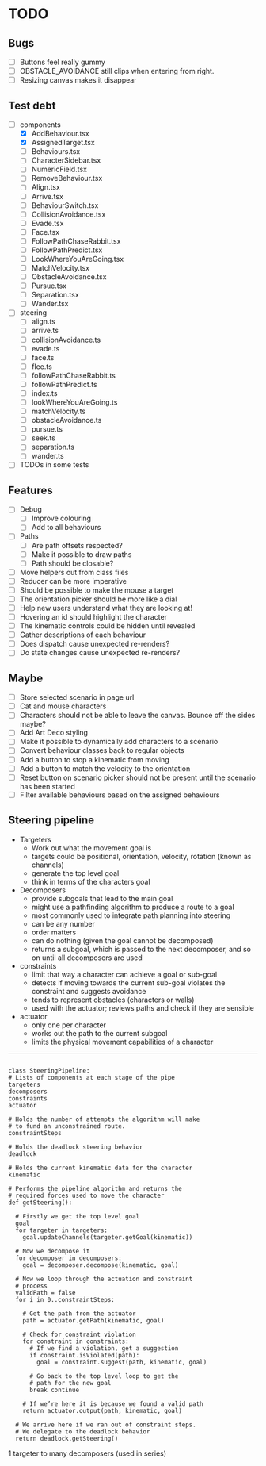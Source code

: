 # TODO

## Bugs

- [ ] Buttons feel really gummy
- [ ] OBSTACLE_AVOIDANCE still clips when entering from right.
- [ ] Resizing canvas makes it disappear

## Test debt

- [ ] components
  - [x] AddBehaviour.tsx
  - [x] AssignedTarget.tsx
  - [ ] Behaviours.tsx
  - [ ] CharacterSidebar.tsx
  - [ ] NumericField.tsx
  - [ ] RemoveBehaviour.tsx
  - [ ] Align.tsx
  - [ ] Arrive.tsx
  - [ ] BehaviourSwitch.tsx
  - [ ] CollisionAvoidance.tsx
  - [ ] Evade.tsx
  - [ ] Face.tsx
  - [ ] FollowPathChaseRabbit.tsx
  - [ ] FollowPathPredict.tsx
  - [ ] LookWhereYouAreGoing.tsx
  - [ ] MatchVelocity.tsx
  - [ ] ObstacleAvoidance.tsx
  - [ ] Pursue.tsx
  - [ ] Separation.tsx
  - [ ] Wander.tsx
- [ ] steering
  - [ ] align.ts
  - [ ] arrive.ts
  - [ ] collisionAvoidance.ts
  - [ ] evade.ts
  - [ ] face.ts
  - [ ] flee.ts
  - [ ] followPathChaseRabbit.ts
  - [ ] followPathPredict.ts
  - [ ] index.ts
  - [ ] lookWhereYouAreGoing.ts
  - [ ] matchVelocity.ts
  - [ ] obstacleAvoidance.ts
  - [ ] pursue.ts
  - [ ] seek.ts
  - [ ] separation.ts
  - [ ] wander.ts
- [ ] TODOs in some tests

## Features

- [ ] Debug
  - [ ] Improve colouring
  - [ ] Add to all behaviours
- [ ] Paths
  - [ ] Are path offsets respected?
  - [ ] Make it possible to draw paths
  - [ ] Path should be closable?
- [ ] Move helpers out from class files
- [ ] Reducer can be more imperative
- [ ] Should be possible to make the mouse a target
- [ ] The orientation picker should be more like a dial
- [ ] Help new users understand what they are looking at!
- [ ] Hovering an id should highlight the character
- [ ] The kinematic controls could be hidden until revealed
- [ ] Gather descriptions of each behaviour
- [ ] Does dispatch cause unexpected re-renders?
- [ ] Do state changes cause unexpected re-renders?

## Maybe

- [ ] Store selected scenario in page url
- [ ] Cat and mouse characters
- [ ] Characters should not be able to leave the canvas. Bounce off the sides maybe?
- [ ] Add Art Deco styling
- [ ] Make it possible to dynamically add characters to a scenario
- [ ] Convert behaviour classes back to regular objects
- [ ] Add a button to stop a kinematic from moving
- [ ] Add a button to match the velocity to the orientation
- [ ] Reset button on scenario picker should not be present until the scenario has been started
- [ ] Filter available behaviours based on the assigned behaviours

## Steering pipeline

- Targeters
  - Work out what the movement goal is
  - targets could be positional, orientation, velocity, rotation (known as channels)
  - generate the top level goal
  - think in terms of the characters goal
- Decomposers
  - provide subgoals that lead to the main goal
  - might use a pathfinding algorithm to produce a route to a goal
  - most commonly used to integrate path planning into steering
  - can be any number
  - order matters
  - can do nothing (given the goal cannot be decomposed)
  - returns a subgoal, which is passed to the next decomposer, and so on until all decomposers are used
- constraints
  - limit that way a character can achieve a goal or sub-goal
  - detects if moving towards the current sub-goal violates the constraint and suggests avoidance
  - tends to represent obstacles (characters or walls)
  - used with the actuator; reviews paths and check if they are sensible
- actuator
  - only one per character
  - works out the path to the current subgoal
  - limits the physical movement capabilities of a character

---

```

class SteeringPipeline:
# Lists of components at each stage of the pipe
targeters
decomposers
constraints
actuator

# Holds the number of attempts the algorithm will make
# to fund an unconstrained route.
constraintSteps

# Holds the deadlock steering behavior
deadlock

# Holds the current kinematic data for the character
kinematic

# Performs the pipeline algorithm and returns the
# required forces used to move the character
def getSteering():

  # Firstly we get the top level goal
  goal
  for targeter in targeters:
    goal.updateChannels(targeter.getGoal(kinematic))

  # Now we decompose it
  for decomposer in decomposers:
    goal = decomposer.decompose(kinematic, goal)

  # Now we loop through the actuation and constraint
  # process
  validPath = false
  for i in 0..constraintSteps:

    # Get the path from the actuator
    path = actuator.getPath(kinematic, goal)

    # Check for constraint violation
    for constraint in constraints:
      # If we find a violation, get a suggestion
      if constraint.isViolated(path):
        goal = constraint.suggest(path, kinematic, goal)

      # Go back to the top level loop to get the
      # path for the new goal
      break continue

    # If we’re here it is because we found a valid path
    return actuator.output(path, kinematic, goal)

  # We arrive here if we ran out of constraint steps.
  # We delegate to the deadlock behavior
  return deadlock.getSteering()
```

1 targeter to many decomposers (used in series)
